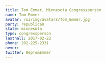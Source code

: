 ```yaml
---
title: Tom Emmer, Minnesota Congressperson
name: Tom Emmer
avatar: /ui/img/avatars/Tom_Emmer.jpg
party: republican
state: minnesota
type: congressperson
lasthall: 2017-02-22
phone: 202-225-2331
never: 
twitter: RepTomEmmer
---
```

